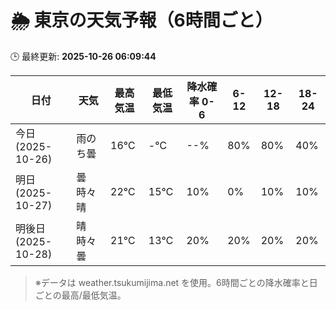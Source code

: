 # 🌦️ 東京の天気予報（6時間ごと）

🕒 最終更新: **2025-10-26 06:09:44**

| 日付 | 天気 | 最高気温 | 最低気温 | 降水確率 0-6 | 6-12 | 12-18 | 18-24 |
|------|------|----------|----------|------------|------|------|------|
| 今日 (2025-10-26) | 雨のち曇 | 16℃ | -℃ | --% | 80% | 80% | 40% |
| 明日 (2025-10-27) | 曇時々晴 | 22℃ | 15℃ | 10% | 0% | 10% | 10% |
| 明後日 (2025-10-28) | 晴時々曇 | 21℃ | 13℃ | 20% | 20% | 20% | 20% |

> ※データは weather.tsukumijima.net を使用。6時間ごとの降水確率と日ごとの最高/最低気温。